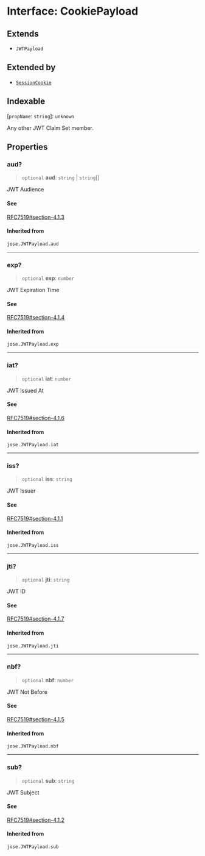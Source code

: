 # Interface: CookiePayload

## Extends

- `JWTPayload`

## Extended by

- [`SessionCookie`](../../index/interfaces/SessionCookie.md)

## Indexable

\[`propName`: `string`\]: `unknown`

Any other JWT Claim Set member.

## Properties

### aud?

> `optional` **aud**: `string` \| `string`[]

JWT Audience

#### See

[RFC7519#section-4.1.3](https://www.rfc-editor.org/rfc/rfc7519#section-4.1.3)

#### Inherited from

`jose.JWTPayload.aud`

***

### exp?

> `optional` **exp**: `number`

JWT Expiration Time

#### See

[RFC7519#section-4.1.4](https://www.rfc-editor.org/rfc/rfc7519#section-4.1.4)

#### Inherited from

`jose.JWTPayload.exp`

***

### iat?

> `optional` **iat**: `number`

JWT Issued At

#### See

[RFC7519#section-4.1.6](https://www.rfc-editor.org/rfc/rfc7519#section-4.1.6)

#### Inherited from

`jose.JWTPayload.iat`

***

### iss?

> `optional` **iss**: `string`

JWT Issuer

#### See

[RFC7519#section-4.1.1](https://www.rfc-editor.org/rfc/rfc7519#section-4.1.1)

#### Inherited from

`jose.JWTPayload.iss`

***

### jti?

> `optional` **jti**: `string`

JWT ID

#### See

[RFC7519#section-4.1.7](https://www.rfc-editor.org/rfc/rfc7519#section-4.1.7)

#### Inherited from

`jose.JWTPayload.jti`

***

### nbf?

> `optional` **nbf**: `number`

JWT Not Before

#### See

[RFC7519#section-4.1.5](https://www.rfc-editor.org/rfc/rfc7519#section-4.1.5)

#### Inherited from

`jose.JWTPayload.nbf`

***

### sub?

> `optional` **sub**: `string`

JWT Subject

#### See

[RFC7519#section-4.1.2](https://www.rfc-editor.org/rfc/rfc7519#section-4.1.2)

#### Inherited from

`jose.JWTPayload.sub`
